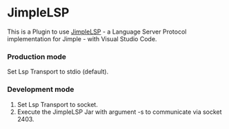 # JimpleLSP

This is a Plugin to use [JimpleLSP](https://github.com/swissiety/JimpleLSP) - a Language Server Protocol implementation
for Jimple - with Visual Studio Code.

### Production mode

Set Lsp Transport to stdio (default).

### Development mode

1. Set Lsp Transport to socket.
2. Execute the JimpleLSP Jar with argument -s to communicate via socket 2403.